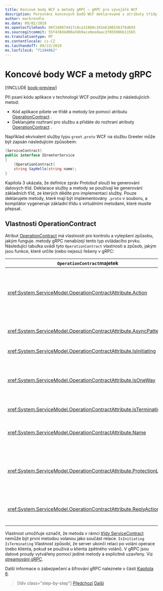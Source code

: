 ```yaml
---
title: Koncové body WCF a metody gRPC – gRPC pro vývojáře WCF
description: Porovnání koncových bodů WCF deklarované s atributy třídy ServiceContract a OperationContract a metody gRPC deklarované v Protobuf
author: markrendle
ms.date: 09/02/2019
ms.openlocfilehash: 08f2d0874417c0ca319b0c193e6108536376d693
ms.sourcegitcommit: 55f438d4d00a34b9aca9eedaac3f85590bb11565
ms.translationtype: MT
ms.contentlocale: cs-CZ
ms.lasthandoff: 09/23/2019
ms.locfileid: "71184062"
---
```

# <a name="wcf-endpoints-and-grpc-methods"></a>Koncové body WCF a metody gRPC

[!INCLUDE [book-preview](../../../includes/book-preview.md)]

Při psaní kódu aplikace v technologii WCF použijte jednu z následujících metod:

- Kód aplikace píšete ve třídě a metody lze pomocí atributu [OperationContract](xref:System.ServiceModel.OperationContractAttribute) .
- Deklarujete rozhraní pro službu a přidáte do rozhraní atributy [OperationContract](xref:System.ServiceModel.OperationContractAttribute) .

Například ekvivalent služby typu `greet.proto` WCF na službu Greeter může být zapsán následujícím způsobem:

```csharp
[ServiceContract]
public interface IGreeterService
{
    [OperationContract]
    string SayHello(string name);
}
```

Kapitola 3 ukázala, že definice zpráv Protobuf slouží ke generování datových tříd. Deklarace služby a metody se používají ke generování základních tříd, ze kterých dědíte pro implementaci služby. Pouze deklarujete metody, které mají být implementovány `.proto` v souboru, a kompilátor vygeneruje základní třídu s virtuálními metodami, které musíte přepsat.

## <a name="operationcontract-properties"></a>Vlastnosti OperationContract

Atribut [OperationContract](xref:System.ServiceModel.OperationContractAttribute) má vlastnosti pro kontrolu a vylepšení způsobu, jakým funguje. metody gRPC nenabízejí tento typ ovládacího prvku. Následující tabulka uvádí tyto `OperationContract` vlastnosti a způsob, jakým jsou funkce, které určíte (nebo nejsou) řešeny v gRPC:

| `OperationContract`majetek | gRPC                                             |
| ---------------------------- | ------------------------------------------------ |
| <xref:System.ServiceModel.OperationContractAttribute.Action>             | Identifikátor URI, který identifikuje operaci gRPC `package`používá název `service` a `rpc` ze souboru.`.proto` |
| <xref:System.ServiceModel.OperationContractAttribute.AsyncPattern>       | Všechny metody služby gRPC vrací `Task` objekty. |
| <xref:System.ServiceModel.OperationContractAttribute.IsInitiating>       | Viz poznámka níže. |
| <xref:System.ServiceModel.OperationContractAttribute.IsOneWay>           | Jednosměrné metody gRPC vracejí `Empty` výsledky nebo používají streamování klientů. |
| <xref:System.ServiceModel.OperationContractAttribute.IsTerminating>      | Viz poznámka níže. |
| <xref:System.ServiceModel.OperationContractAttribute.Name>               | Související s protokolem SOAP, žádný význam v gRPC. |
| <xref:System.ServiceModel.OperationContractAttribute.ProtectionLevel>    | Žádné šifrování zpráv; šifrování sítě je zpracované v transportní vrstvě (TLS přes HTTP/2). |
| <xref:System.ServiceModel.OperationContractAttribute.ReplyAction>        | Související s protokolem SOAP, žádný význam v gRPC. |

Vlastnost umožňuje označit, že metoda v rámci [třídy ServiceContract](xref:System.ServiceModel.ServiceContractAttribute) nemůže být první metodou volanou jako součást relace. `IsInitiating` `IsTerminating` Vlastnost způsobí, že server ukončí relaci po volání operace (nebo klienta, pokud se používá u klienta zpětného volání). V gRPC jsou datové proudy vytvářeny pomocí jediné metody a explicitně uzavřeny. Viz [streamování gRPC](rpc-types.md#grpc-streaming).

Další informace o zabezpečení a šifrování gRPC naleznete v části [Kapitola 6](security.md).

>[!div class="step-by-step"]
>[Předchozí](wcf-services-to-grpc-comparison.md)
>[Další](wcf-bindings.md)
